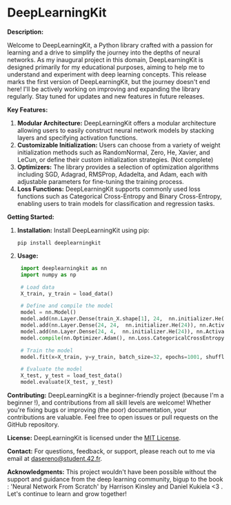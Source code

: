 # DeepLearningKit

**Description:**

Welcome to DeepLearningKit, a Python library crafted with a passion for learning and a drive to simplify the journey into the depths of neural networks. As my inaugural project in this domain, DeepLearningKit is designed primarily for my educational purposes, aiming to help me to understand and experiment with deep learning concepts.
This release marks the first version of DeepLearningKit, but the journey doesn't end here! I'll be actively working on improving and expanding the library regularly. Stay tuned for updates and new features in future releases.

**Key Features:**
1. **Modular Architecture:** DeepLearningKit offers a modular architecture allowing users to easily construct neural network models by stacking layers and specifying activation functions.
2. **Customizable Initialization:** Users can choose from a variety of weight initialization methods such as RandomNormal, Zero, He, Xavier, and LeCun, or define their custom initialization strategies. (Not complete)
3. **Optimizers:** The library provides a selection of optimization algorithms including SGD, Adagrad, RMSProp, Adadelta, and Adam, each with adjustable parameters for fine-tuning the training process.
4. **Loss Functions:** DeepLearningKit supports commonly used loss functions such as Categorical Cross-Entropy and Binary Cross-Entropy, enabling users to train models for classification and regression tasks.

**Getting Started:**
1. **Installation:** Install DeepLearningKit using pip:
   ```
   pip install deeplearningkit
   ```

2. **Usage:**
   ```python
   	import deeplearningkit as nn
   	import numpy as np

	# Load data
   	X_train, y_train = load_data()

   	# Define and compile the model
	model = nn.Model()
	model.add(nn.Layer.Dense(train_X.shape[1], 24,  nn.initializer.He(train_X.shape[1])), nn.Activation.ReLU())
	model.add(nn.Layer.Dense(24, 24,  nn.initializer.He(24)), nn.Activation.ReLU())
	model.add(nn.Layer.Dense(24, 4,  nn.initializer.He(24)), nn.Activation.Softmax_CategoricalCrossEntropy())
	model.compile(nn.Optimizer.Adam(), nn.Loss.CategoricalCrossEntropy())

	# Train the model
	model.fit(x=X_train, y=y_train, batch_size=32, epochs=1001, shuffle=True, display=True, plot=True)

	# Evaluate the model
	X_test, y_test = load_test_data()
	model.evaluate(X_test, y_test)
   ```

**Contributing:**
DeepLearningKit is a beginner-friendly project (because I'm a beginner !), and contributions from all skill levels are welcome! Whether you're fixing bugs or improving (the poor) documentation, your contributions are valuable. Feel free to open issues or pull requests on the GitHub repository.

**License:**
DeepLearningKit is licensed under the [MIT License](LICENCE).

**Contact:**
For questions, feedback, or support, please reach out to me via email at dasereno@student.42.fr.

**Acknowledgments:**
This project wouldn't have been possible without the support and guidance from the deep learning community, bigup to the book : 'Neural Network From Scratch' by Harrison Kinsley and Daniel Kukiela <3 . Let's continue to learn and grow together!
